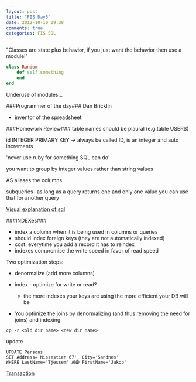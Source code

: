 ```yaml
---
layout: post
title: "FIS Day5"
date: 2012-10-10 09:38
comments: true
categories: FIS SQL
---
```


"Classes are state plus behavior, if you just want the behavior then use a module!"

```ruby This is no good: Singleton Object- class with one method on it
class Random
	def self.something
	end
end
```
Underuse of modules...


###Programmer of the day###
Dan Bricklin

- inventor of the spreadsheet

###Homework Review###
table names should be plaural (e.g.table USERS)

id INTEGER PRIMARY KEY -> always be called ID, is an integer and auto increments

'never use ruby for something SQL can do'

you want to group by integer values rather than string values

AS aliases the columns

subqueries- as long as a query returns one and only one value you can use that for another query

[Visual explanation of sql](http://www.codinghorror.com/blog/2007/10/a-visual-explanation-of-sql-joins.html)

###INDEXes###

- index a column when it is being used in columns or queries
- should index foreign keys (they are not automatically indexed)
- cost: everytime you add a record it has to reindex
- indexes compromise the write speed in favor of read speed

Two optimization steps:

- denormalize (add more columns)
- index - optimize for write or read?
	- the more indexes your keys are using the more efficient your DB will be

- You optimize the joins by denormalizing (and thus removing the need for joins) and indexing

```
cp -r <old dir name> <new dir name>
```

update
```
UPDATE Persons
SET Address='Nissestien 67', City='Sandnes'
WHERE LastName='Tjessem' AND FirstName='Jakob'
```
[Transaction](http://stackoverflow.com/questions/2044467/how-to-update-two-tables-in-one-statement-in-sql-server-2005)